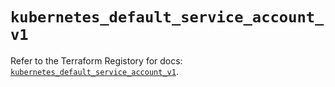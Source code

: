 # `kubernetes_default_service_account_v1`

Refer to the Terraform Registory for docs: [`kubernetes_default_service_account_v1`](https://registry.terraform.io/providers/hashicorp/kubernetes/2.22.0/docs/resources/default_service_account_v1).

